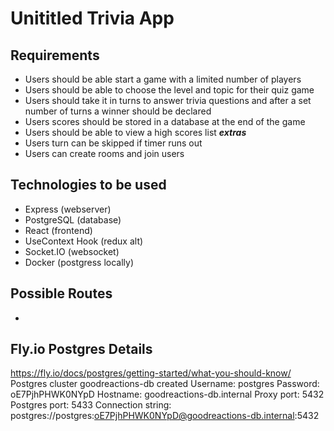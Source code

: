 # Unititled Trivia App

## Requirements
- Users should be able start a game with a limited number of players
- Users should be able to choose the level and topic for their quiz game
- Users should take it in turns to answer trivia questions and after a set number of turns a winner should be declared
- Users scores should be stored in a database at the end of the game
- Users should be able to view a high scores list
***extras***
- Users turn can be skipped if timer runs out
- Users can create rooms and join users

## Technologies to be used
- Express (webserver)
- PostgreSQL (database)
- React (frontend)
- UseContext Hook (redux alt)
- Socket.IO (websocket)
- Docker (postgress locally)

## Possible Routes
- 
## Fly.io Postgres Details
https://fly.io/docs/postgres/getting-started/what-you-should-know/
Postgres cluster goodreactions-db created
  Username:    postgres
  Password:    oE7PjhPHWK0NYpD
  Hostname:    goodreactions-db.internal
  Proxy port:  5432
  Postgres port:  5433
  Connection string: postgres://postgres:oE7PjhPHWK0NYpD@goodreactions-db.internal:5432
